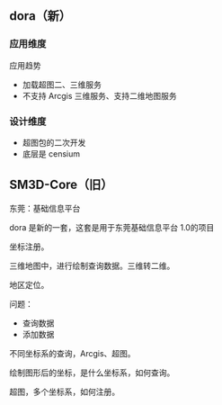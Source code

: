 ## dora（新）

### 应用维度

应用趋势

- 加载超图二、三维服务
- 不支持 Arcgis 三维服务、支持二维地图服务

### 设计维度

- 超图包的二次开发
- 底层是 censium

## SM3D-Core（旧）

东莞：基础信息平台

dora 是新的一套，这套是用于东莞基础信息平台 1.0的项目

坐标注册。

三维地图中，进行绘制查询数据。三维转二维。

地区定位。

问题：

- 查询数据
- 添加数据

不同坐标系的查询，Arcgis、超图。

绘制图形后的坐标，是什么坐标系，如何查询。

超图，多个坐标系，如何注册。